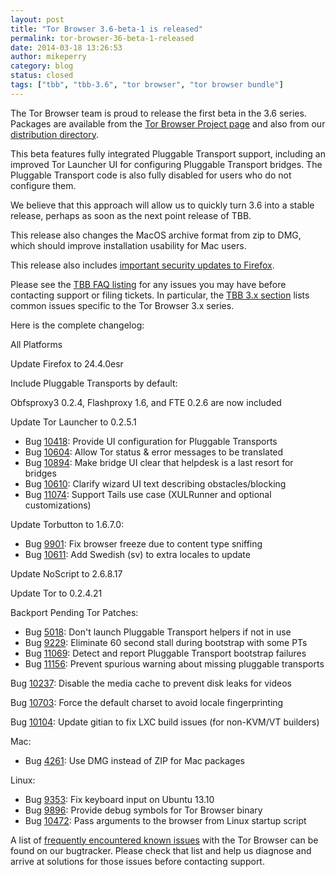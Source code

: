 ```yaml
---
layout: post
title: "Tor Browser 3.6-beta-1 is released"
permalink: tor-browser-36-beta-1-released
date: 2014-03-18 13:26:53
author: mikeperry
category: blog
status: closed
tags: ["tbb", "tbb-3.6", "tor browser", "tor browser bundle"]
---
```


The Tor Browser team is proud to release the first beta in the 3.6 series. Packages are available from the [Tor Browser Project page](https://www.torproject.org/projects/torbrowser.html.en#downloads-beta) and also from our [distribution directory](https://www.torproject.org/dist/torbrowser/3.6-beta-1/).

This beta features fully integrated Pluggable Transport support, including an improved Tor Launcher UI for configuring Pluggable Transport bridges. The Pluggable Transport code is also fully disabled for users who do not configure them.

We believe that this approach will allow us to quickly turn 3.6 into a stable release, perhaps as soon as the next point release of TBB.

This release also changes the MacOS archive format from zip to DMG, which should improve installation usability for Mac users.

This release also includes [important security updates to Firefox](https://www.mozilla.org/security/known-vulnerabilities/firefoxESR.html#firefox24.4).

Please see the [TBB FAQ listing](https://www.torproject.org/docs/faq.html.en#TBBGeneral) for any issues you may have before contacting support or filing tickets. In particular, the [TBB 3.x section](https://www.torproject.org/docs/faq.html.en#TBB3.x) lists common issues specific to the Tor Browser 3.x series.

Here is the complete changelog:

All Platforms

Update Firefox to 24.4.0esr

Include Pluggable Transports by default:

Obfsproxy3 0.2.4, Flashproxy 1.6, and FTE 0.2.6 are now included

Update Tor Launcher to 0.2.5.1

-   Bug [10418](https://trac.torproject.org/projects/tor/ticket/10418): Provide UI configuration for Pluggable Transports
-   Bug [10604](https://trac.torproject.org/projects/tor/ticket/10604): Allow Tor status & error messages to be translated
-   Bug [10894](https://trac.torproject.org/projects/tor/ticket/10894): Make bridge UI clear that helpdesk is a last resort for bridges
-   Bug [10610](https://trac.torproject.org/projects/tor/ticket/10610): Clarify wizard UI text describing obstacles/blocking
-   Bug [11074](https://trac.torproject.org/projects/tor/ticket/11074): Support Tails use case (XULRunner and optional customizations)

Update Torbutton to 1.6.7.0:

-   Bug [9901](https://trac.torproject.org/projects/tor/ticket/9901): Fix browser freeze due to content type sniffing
-   Bug [10611](https://trac.torproject.org/projects/tor/ticket/10611): Add Swedish (sv) to extra locales to update

Update NoScript to 2.6.8.17

Update Tor to 0.2.4.21

Backport Pending Tor Patches:

-   Bug [5018](https://trac.torproject.org/projects/tor/ticket/5018): Don't launch Pluggable Transport helpers if not in use
-   Bug [9229](https://trac.torproject.org/projects/tor/ticket/9229): Eliminate 60 second stall during bootstrap with some PTs
-   Bug [11069](https://trac.torproject.org/projects/tor/ticket/11069): Detect and report Pluggable Transport bootstrap failures
-   Bug [11156](https://trac.torproject.org/projects/tor/ticket/11156): Prevent spurious warning about missing pluggable transports

Bug [10237](https://trac.torproject.org/projects/tor/ticket/10237): Disable the media cache to prevent disk leaks for videos

Bug [10703](https://trac.torproject.org/projects/tor/ticket/10703): Force the default charset to avoid locale fingerprinting

Bug [10104](https://trac.torproject.org/projects/tor/ticket/10104): Update gitian to fix LXC build issues (for non-KVM/VT builders)

Mac:

-   Bug [4261](https://trac.torproject.org/projects/tor/ticket/4261): Use DMG instead of ZIP for Mac packages

Linux:

-   Bug [9353](https://trac.torproject.org/projects/tor/ticket/9353): Fix keyboard input on Ubuntu 13.10
-   Bug [9896](https://trac.torproject.org/projects/tor/ticket/9896): Provide debug symbols for Tor Browser binary
-   Bug [10472](https://trac.torproject.org/projects/tor/ticket/10472): Pass arguments to the browser from Linux startup script

A list of [frequently encountered known issues](https://trac.torproject.org/projects/tor/query?keywords=~tbb-helpdesk-frequent&status=!closed) with the Tor Browser can be found on our bugtracker. Please check that list and help us diagnose and arrive at solutions for those issues before contacting support.
